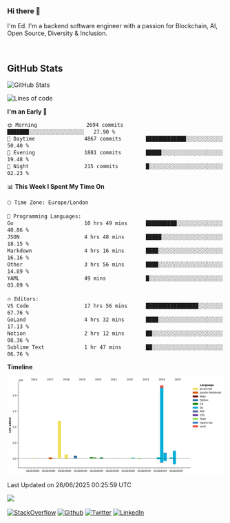 ### Hi there 👋
 I'm Ed. I'm a backend software engineer with a passion for Blockchain, AI, Open Source, Diversity & Inclusion.

<br />

<h2>GitHub Stats</h2>
<p><img src="https://github-readme-stats.vercel.app/api?username=echarrod&amp;show_icons=true" alt="GitHub Stats"></p>

<!--START_SECTION:waka-->
![Lines of code](https://img.shields.io/badge/From%20Hello%20World%20I%27ve%20Written-4.4%20million%20lines%20of%20code-blue)

**I'm an Early 🐤** 

```text
🌞 Morning                2694 commits        ███████░░░░░░░░░░░░░░░░░░   27.90 % 
🌆 Daytime                4867 commits        █████████████░░░░░░░░░░░░   50.40 % 
🌃 Evening                1881 commits        █████░░░░░░░░░░░░░░░░░░░░   19.48 % 
🌙 Night                  215 commits         █░░░░░░░░░░░░░░░░░░░░░░░░   02.23 % 
```


📊 **This Week I Spent My Time On** 

```text
🕑︎ Time Zone: Europe/London

💬 Programming Languages: 
Go                       10 hrs 49 mins      ██████████░░░░░░░░░░░░░░░   40.86 % 
JSON                     4 hrs 48 mins       █████░░░░░░░░░░░░░░░░░░░░   18.15 % 
Markdown                 4 hrs 16 mins       ████░░░░░░░░░░░░░░░░░░░░░   16.16 % 
Other                    3 hrs 56 mins       ████░░░░░░░░░░░░░░░░░░░░░   14.89 % 
YAML                     49 mins             █░░░░░░░░░░░░░░░░░░░░░░░░   03.09 % 

🔥 Editors: 
VS Code                  17 hrs 56 mins      █████████████████░░░░░░░░   67.76 % 
GoLand                   4 hrs 32 mins       ████░░░░░░░░░░░░░░░░░░░░░   17.13 % 
Notion                   2 hrs 12 mins       ██░░░░░░░░░░░░░░░░░░░░░░░   08.36 % 
Sublime Text             1 hr 47 mins        ██░░░░░░░░░░░░░░░░░░░░░░░   06.76 % 
```

**Timeline**

![Lines of Code chart](https://raw.githubusercontent.com/echarrod/echarrod/main/assets/bar_graph.png)


 Last Updated on 26/06/2025 00:25:59 UTC
<!--END_SECTION:waka-->

![](https://komarev.com/ghpvc/?username=echarrod)

<p>
<a href="https://stackoverflow.com/users/1014632/ech" target="_blank"><img alt="StackOverflow" src="https://img.shields.io/badge/-Stackoverflow-FE7A16?style=for-the-badge&logo=stack-overflow&logoColor=white" /></a> 
<a href="https://github.com/echarrod" target="_blank"><img alt="Github" src="https://img.shields.io/badge/GitHub-%2312100E.svg?&style=for-the-badge&logo=Github&logoColor=white" /></a> 
<a href="https://twitter.com/e_harrod" target="_blank"><img alt="Twitter" src="https://img.shields.io/badge/twitter-%231DA1F2.svg?&style=for-the-badge&logo=twitter&logoColor=white" /></a> 
<a href="https://www.linkedin.com/in/ed-harrod" target="_blank"><img alt="LinkedIn" src="https://img.shields.io/badge/linkedin-%230077B5.svg?&style=for-the-badge&logo=linkedin&logoColor=white" /></a>
